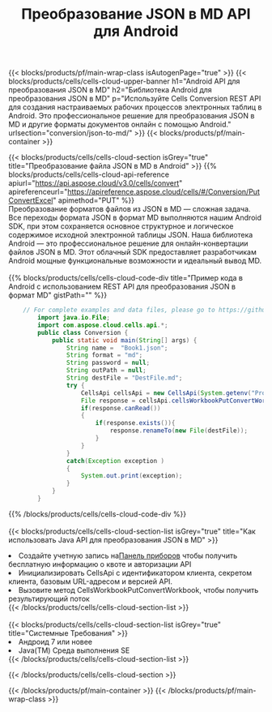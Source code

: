 ﻿---
title:  Преобразование JSON в MD API для Android
description:  Использование Aspose.Cells Cloud SDK для Android для преобразования файла формата JSON в файл формата MD.
url: /ru/android/conversion/json-to-md/
---
{{< blocks/products/pf/main-wrap-class isAutogenPage="true" >}}
{{< blocks/products/cells/cells-cloud-upper-banner h1="Android API для преобразования JSON в MD" h2="Библиотека Android для преобразования JSON в MD" p="Используйте Cells Conversion REST API для создания настраиваемых рабочих процессов электронных таблиц в Android. Это профессиональное решение для преобразования JSON в MD и другие форматы документов онлайн с помощью Android." urlsection="conversion/json-to-md/" >}}
{{< blocks/products/pf/main-container >}}

{{< blocks/products/cells/cells-cloud-section isGrey="true" title="Преобразование файла JSON в MD в Android" >}}
{{% blocks/products/cells/cells-cloud-api-reference apiurl="https://api.aspose.cloud/v3.0/cells/convert" apireferenceurl="https://apireference.aspose.cloud/cells/#/Conversion/PutConvertExcel" apimethod="PUT" %}}
<br/>
Преобразование форматов файлов из JSON в MD — сложная задача. Все переходы формата JSON в формат MD выполняются нашим Android SDK, при этом сохраняется основное структурное и логическое содержимое исходной электронной таблицы JSON. Наша библиотека Android — это профессиональное решение для онлайн-конвертации файлов JSON в MD. Этот облачный SDK предоставляет разработчикам Android мощные функциональные возможности и идеальный вывод MD.
<br/>
<br/>
{{% blocks/products/cells/cells-cloud-code-div title="Пример кода в Android с использованием REST API для преобразования JSON в формат MD" gistPath="" %}}
 
```java
    // For complete examples and data files, please go to https://github.com/aspose-cells-cloud/aspose-cells-cloud-android/
        import java.io.File;
        import com.aspose.cloud.cells.api.*;
        public class Conversion {
            public static void main(String[] args) {
                String name =  "Book1.json";
                String format = "md";
                String password = null;
                String outPath = null;
                String destFile = "DestFile.md";
                try {
                    CellsApi cellsApi = new CellsApi(System.getenv("ProductClientId"), System.getenv("ProductClientSecret"));
                    File response = cellsApi.cellsWorkbookPutConvertWorkbook(new File(name), format, password, outPath, null,null);            
                    if(response.canRead())
                    {
                        if(response.exists()){
                            response.renameTo(new File(destFile));
                        }                
                    }
                }
                catch(Exception exception )
                {
                    System.out.print(exception);
                }
            }
        }
```
 
{{% /blocks/products/cells/cells-cloud-code-div %}}
<br/>
<br/>
{{< blocks/products/cells/cells-cloud-section-list isGrey="true" title="Как использовать Java API для преобразования JSON в MD" >}}
<li> Создайте учетную запись на<a href="https://dashboard.aspose.cloud/">Панель приборов</a> чтобы получить бесплатную информацию о квоте и авторизации API</li>
<li>Инициализировать CellsApi с идентификатором клиента, секретом клиента, базовым URL-адресом и версией API.</li>
<li>Вызовите метод CellsWorkbookPutConvertWorkbook, чтобы получить результирующий поток</li>
{{< /blocks/products/cells/cells-cloud-section-list >}}
<br/>
<br/>
{{< blocks/products/cells/cells-cloud-section-list isGrey="true" title="Системные Требования" >}}
<li>Андроид 7 или новее</li>
<li>Java(TM) Среда выполнения SE</li>
{{< /blocks/products/cells/cells-cloud-section-list >}}

{{< /blocks/products/cells/cells-cloud-section >}}

{{< /blocks/products/pf/main-container >}}
{{< /blocks/products/pf/main-wrap-class >}}
